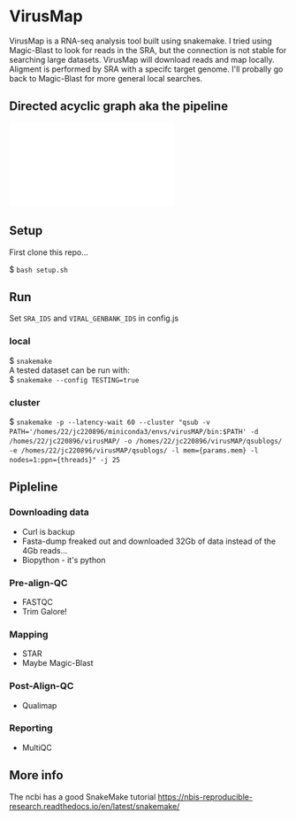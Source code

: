 # VirusMap

VirusMap is a RNA-seq analysis tool built using snakemake. I tried using Magic-Blast to look for reads in the SRA, but the connection is not stable for searching large datasets. VirusMap will download reads and map locally. Aligment is performed by SRA with a specifc target genome. I'll probally go back to Magic-Blast for more general local searches.

## Directed acyclic graph aka the pipeline

![virusMAP DAG](./rulegraph.pdf "virusMAP DAG")

## Setup

First clone this repo...

$ `bash setup.sh`

## Run

Set `SRA_IDS` and `VIRAL_GENBANK_IDS` in config.js

### local

$ `snakemake`  
A tested dataset can be run with:  
$ `snakemake --config TESTING=true`

### cluster

$ `
snakemake -p
--latency-wait 60
--cluster "qsub -v PATH='/homes/22/jc220896/miniconda3/envs/virusMAP/bin:$PATH' -d /homes/22/jc220896/virusMAP/ -o /homes/22/jc220896/virusMAP/qsublogs/ -e /homes/22/jc220896/virusMAP/qsublogs/ -l mem={params.mem} -l nodes=1:ppn={threads}"
-j 25
`

## Pipleline

### Downloading data

- Curl is backup
- Fasta-dump freaked out and downloaded 32Gb of data instead of the 4Gb reads...
- Biopython - it's python

### Pre-align-QC

- FASTQC
- Trim Galore!

### Mapping

- STAR
- Maybe Magic-Blast

### Post-Align-QC

- Qualimap

### Reporting

- MultiQC

## More info

The ncbi has a good SnakeMake tutorial <https://nbis-reproducible-research.readthedocs.io/en/latest/snakemake/>